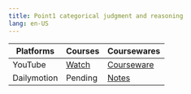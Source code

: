 ```yaml
---
title: Point1 categorical judgment and reasoning
lang: en-US
---
```


| Platforms | Courses                                                                                      | Coursewares                                                                    |
|-----------|----------------------------------------------------------------------------------------------|--------------------------------------------------------------------------------|
| YouTube   | [Watch](https://www.youtube.com/watch?v=RrHXiSokZPs&list=PLm0MFkgiW1JgKBWG0VX7olTlzv7rYD_l5) | [Courseware](../../public/logic/139%20Points%20courses/pdf/1%20Courseware.pdf) |
| Dailymotion  | Pending                                                                                      | [Notes](../../public/logic/139%20Points%20courses/pdf/Notes.pdf)               |

